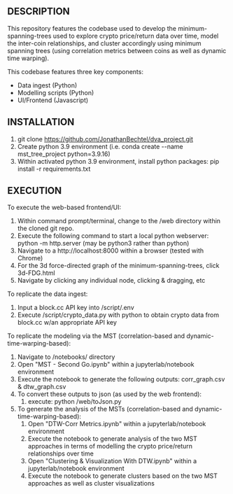 ## DESCRIPTION

This repository features the codebase used to develop the minimum-spanning-trees used to explore crypto price/return data over time, model the inter-coin relationships, and cluster accordingly using minimum spanning trees (using correlation metrics between coins as well as dynamic time warping).

This codebase features three key components:
* Data ingest (Python)
* Modelling scripts (Python)
* UI/Frontend (Javascript)

## INSTALLATION 

1. git clone https://github.com/JonathanBechtel/dva_project.git
2. Create python 3.9 environment (i.e. conda create --name mst_tree_project python=3.9.16)
3. Within activated python 3.9 environment, install python packages: pip install -r requirements.txt

## EXECUTION

To execute the web-based frontend/UI:

1. Within command prompt/terminal, change to the /web directory within the cloned git repo. 
2. Execute the following command to start a local python webserver: python -m http.server (may be python3 rather than python)
3. Navigate to a http://localhost:8000 within a browser (tested with Chrome)
4. For the 3d force-directed graph of the minimum-spanning-trees, click 3d-FDG.html
5. Navigate by clicking any individual node, clicking & dragging, etc

To replicate the data ingest:
1. Input a block.cc API key into /script/.env
2. Execute /script/crypto_data.py with python to obtain crypto data from block.cc w/an appropriate API key

To replicate the modeling via the MST (correlation-based and dynamic-time-warping-based):
1. Navigate to /notebooks/ directory
2. Open "MST - Second Go.ipynb" within a jupyterlab/notebook environment
3. Execute the notebook to generate the following outputs: corr_graph.csv & dtw_graph.csv
4. To convert these outputs to json (as used by the web frontend):
    1. execute: python /web/toJson.py
6. To generate the analysis of the MSTs (correlation-based and dynamic-time-warping-based):
    1. Open "DTW-Corr Metrics.ipynb" within a jupyterlab/notebook environment
    2. Execute the notebook to generate analysis of the two MST approaches in terms of modelling the crypto price/return relationships over time
    3. Open "Clustering & Visualization With DTW.ipynb" within a jupyterlab/notebook environment
    4. Execute the notebook to generate clusters based on the two MST approaches as well as cluster visualizations


